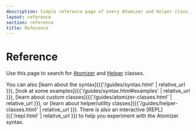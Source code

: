 ```yaml
---
description: Simple reference page of every Atomizer and Helper class.
layout: reference
section: reference
title: Reference
---
```


<h1 class="Fz(24px) Fz(30px)--sm Mb(20px)--xs">Reference</h1>

Use this page to search for [Atomizer](#atomizer-classes) and [Helper](#helper-classes) classes.

You can also [learn about the syntax]({{'/guides/syntax.html' | relative_url }}), [look at some examples]({{'/guides/syntax.html#examples' | relative_url }}), [learn about custom classes]({{'/guides/atomizer-classes.html' | relative_url }}), or [learn about helper/utility classes]({{'/guides/helper-classes.html' | relative_url }}). There is also an interactive [REPL]({{'/repl.html' | relative_url }}) to help you experiment with the Atomizer syntax.

<div id="reference-app"></div>

<script src="{{'/assets/js/main.js' | relative_url }}"></script>
